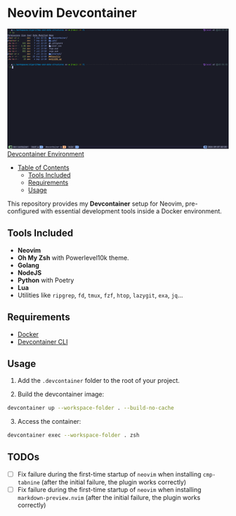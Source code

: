 # Neovim Devcontainer

![Devcontainer Environment](./assets/devcontainer.png)
[Devcontainer Environment](./assets/devcontainer1.mp4)

<!--toc:start-->

- [Table of Contents](#neovim-devcontainer)
  - [Tools Included](#tools-included)
  - [Requirements](#requirements)
  - [Usage](#usage)
  <!--toc:end-->

This repository provides my **Devcontainer** setup for Neovim, pre-configured
with essential development tools inside a Docker environment.

## Tools Included

- **Neovim**
- **Oh My Zsh** with Powerlevel10k theme.
- **Golang**
- **NodeJS**
- **Python** with Poetry
- **Lua**
- Utilities like `ripgrep`, `fd`, `tmux`, `fzf`, `htop`,
  `lazygit`, `exa`, `jq`...

## Requirements

- [Docker](https://www.docker.com/)
- [Devcontainer CLI](https://github.com/devcontainers/cli)

## Usage

1. Add the `.devcontainer` folder to the root of your project.

2. Build the devcontainer image:

```bash
devcontainer up --workspace-folder . --build-no-cache
```

3. Access the container:

```bash
devcontainer exec --workspace-folder . zsh
```

## TODOs

- [ ] Fix failure during the first-time startup of `neovim` when installing `cmp-tabnine` (after the initial failure, the plugin works correctly)
- [ ] Fix failure during the first-time startup of `neovim` when installing `markdown-preview.nvim` (after the initial failure, the plugin works correctly)
